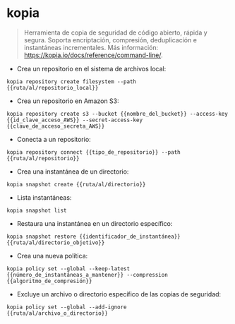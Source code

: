 # kopia

> Herramienta de copia de seguridad de código abierto, rápida y segura.
> Soporta encriptación, compresión, deduplicación e instantáneas incrementales.
> Más información: <https://kopia.io/docs/reference/command-line/>.

- Crea un repositorio en el sistema de archivos local:

`kopia repository create filesystem --path {{ruta/al/repositorio_local}}`

- Crea un repositorio en Amazon S3:

`kopia repository create s3 --bucket {{nombre_del_bucket}} --access-key {{id_clave_acceso_AWS}} --secret-access-key {{clave_de_acceso_secreta_AWS}}`

- Conecta a un repositorio:

`kopia repository connect {{tipo_de_repositorio}} --path {{ruta/al/repositorio}}`

- Crea una instantánea de un directorio:

`kopia snapshot create {{ruta/al/directorio}}`

- Lista instantáneas:

`kopia snapshot list`

- Restaura una instantánea en un directorio específico:

`kopia snapshot restore {{identificador_de_instantánea}} {{ruta/al/directorio_objetivo}}`

- Crea una nueva política:

`kopia policy set --global --keep-latest {{número_de_instantáneas_a_mantener}} --compression {{algoritmo_de_compresión}}`

- Excluye un archivo o directorio específico de las copias de seguridad:

`kopia policy set --global --add-ignore {{ruta/al/archivo_o_directorio}}`
